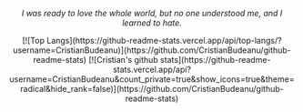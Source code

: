 <p align = "center"><i> I was ready to love the whole world, but no one understood me, and I learned to hate.</i></p>



<p align = "center">
[![Top Langs](https://github-readme-stats.vercel.app/api/top-langs/?username=CristianBudeanu)](https://github.com/CristianBudeanu/github-readme-stats)
[![Cristian's github stats](https://github-readme-stats.vercel.app/api?username=CristianBudeanu&count_private=true&show_icons=true&theme=radical&hide_rank=false)](https://github.com/CristianBudeanu/github-readme-stats)
</p>
